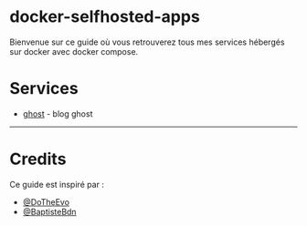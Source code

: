 # docker-selfhosted-apps

Bienvenue sur ce guide où vous retrouverez tous mes services hébergés sur docker avec docker compose.

# Services

* [ghost](ghost/) - blog ghost



---

# Credits

Ce guide est inspiré par :
* [@DoTheEvo](https://github.com/DoTheEvo/selfhosted-apps-docker)
* [@BaptisteBdn](https://github.com/BaptisteBdn/docker-selfhosted-apps)
